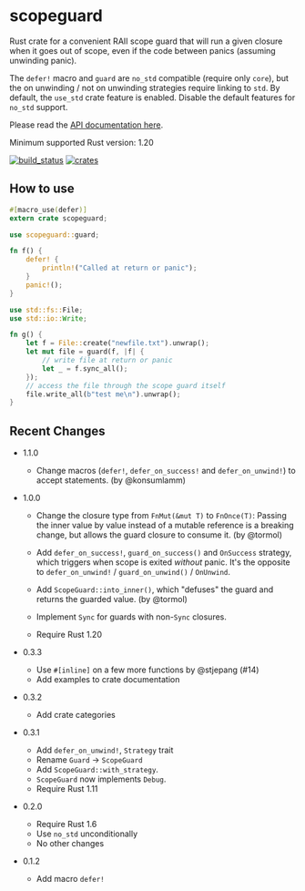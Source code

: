 # scopeguard

Rust crate for a convenient RAII scope guard that will run a given closure when
it goes out of scope, even if the code between panics (assuming unwinding panic).

The `defer!` macro and `guard` are `no_std` compatible (require only `core`),
but the on unwinding / not on unwinding strategies require linking to `std`.
By default, the `use_std` crate feature is enabled. Disable the default features
for `no_std` support.

Please read the [API documentation here](https://docs.rs/scopeguard/).

Minimum supported Rust version: 1.20

[![build_status](https://github.com/bluss/scopeguard/actions/workflows/ci.yaml/badge.svg)](https://github.com/bluss/scopeguard/actions/workflows/ci.yaml)
[![crates](https://img.shields.io/crates/v/scopeguard.svg)](https://crates.io/crates/scopeguard)

## How to use

```rs
#[macro_use(defer)]
extern crate scopeguard;

use scopeguard::guard;

fn f() {
    defer! {
        println!("Called at return or panic");
    }
    panic!();
}

use std::fs::File;
use std::io::Write;

fn g() {
    let f = File::create("newfile.txt").unwrap();
    let mut file = guard(f, |f| {
        // write file at return or panic
        let _ = f.sync_all();
    });
    // access the file through the scope guard itself
    file.write_all(b"test me\n").unwrap();
}
```

## Recent Changes

- 1.1.0

  - Change macros (`defer!`, `defer_on_success!` and `defer_on_unwind!`)
    to accept statements. (by @konsumlamm)

- 1.0.0

  - Change the closure type from `FnMut(&mut T)` to `FnOnce(T)`:
    Passing the inner value by value instead of a mutable reference is a
    breaking change, but allows the guard closure to consume it. (by @tormol)

  - Add `defer_on_success!`, `guard_on_success()` and `OnSuccess`
    strategy, which triggers when scope is exited *without* panic. It's the
    opposite to `defer_on_unwind!` / `guard_on_unwind()` / `OnUnwind`.

  - Add `ScopeGuard::into_inner()`, which "defuses" the guard and returns the
    guarded value. (by @tormol)

  - Implement `Sync` for guards with non-`Sync` closures.

  - Require Rust 1.20

- 0.3.3

  - Use `#[inline]` on a few more functions by @stjepang (#14)
  - Add examples to crate documentation

- 0.3.2

  - Add crate categories

- 0.3.1

  - Add `defer_on_unwind!`, `Strategy` trait
  - Rename `Guard` → `ScopeGuard`
  - Add `ScopeGuard::with_strategy`.
  - `ScopeGuard` now implements `Debug`.
  - Require Rust 1.11

- 0.2.0

  - Require Rust 1.6
  - Use `no_std` unconditionally
  - No other changes

- 0.1.2

  - Add macro `defer!`
